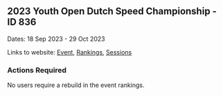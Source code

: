 ## 2023 Youth Open Dutch Speed Championship - ID 836

Dates: 18 Sep 2023 - 29 Oct 2023

Links to website: [Event](https://www.gps-speedsurfing.com/default.aspx?mnu=event&val=836), [Rankings](https://www.gps-speedsurfing.com/default.aspx?mnu=eventranking&val=836), [Sessions](https://www.gps-speedsurfing.com/default.aspx?mnu=eventsessions&val=836)

### Actions Required

No users require a rebuild in the event rankings.

